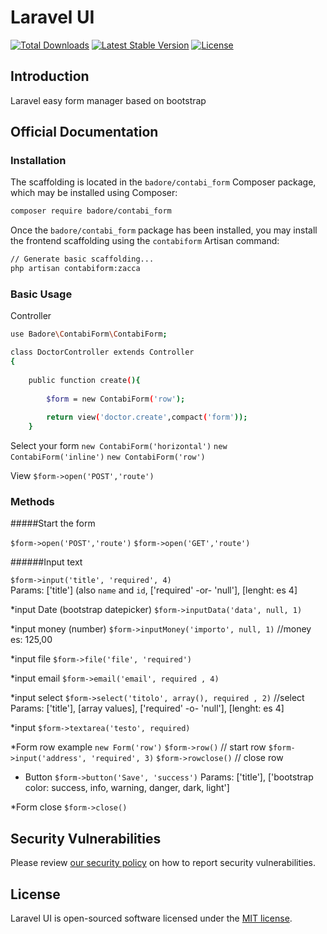 # Laravel UI

<a href="https://packagist.org/packages/badore/contabi_form"><img src="https://img.shields.io/packagist/dt/badore/contabi_form" alt="Total Downloads"></a>
<a href="https://packagist.org/packages/badore/contabi_form"><img src="https://img.shields.io/packagist/v/badore/contabi_form" alt="Latest Stable Version"></a>
<a href="https://packagist.org/packages/badore/contabi_form"><img src="https://img.shields.io/packagist/l/badore/contabi_form" alt="License"></a>

## Introduction
Laravel easy form manager based on bootstrap

## Official Documentation


### Installation

The scaffolding  is located in the `badore/contabi_form` Composer package, which may be installed using Composer:

```bash
composer require badore/contabi_form
```

Once the `badore/contabi_form` package has been installed, you may install the frontend scaffolding using the `contabiform` Artisan command:

```bash
// Generate basic scaffolding...
php artisan contabiform:zacca

```

### Basic Usage
Controller
```bash
use Badore\ContabiForm\ContabiForm;

class DoctorController extends Controller
{
   	
	public function create(){
		
		$form = new ContabiForm('row');
		
		return view('doctor.create',compact('form'));
	}
```

Select your form `new ContabiForm('horizontal')` 
`new ContabiForm('inline')`
`new ContabiForm('row')`

View
`$form->open('POST','route')`

### Methods
#####Start the form

`$form->open('POST','route')`      `$form->open('GET','route')`    

######Input text

`$form->input('title', 'required', 4)`      
Params: ['title'] (also `name` and `id`, ['required' -or- 'null'], [lenght: es 4]

*input Date (bootstrap datepicker)
`$form->inputData('data', null, 1)` 

*input money (number)
`$form->inputMoney('importo', null, 1)` //money es: 125,00

*input file
`$form->file('file', 'required')`

*input email
`$form->email('email', required , 4)` 

*input select
`$form->select('titolo', array(), required , 2)` //select
Params: ['title'], [array values], ['required' -o- 'null'], [lenght: es 4]

*input
`$form->textarea('testo', required)` 

*Form row example
`new Form('row')`
`$form->row()` // start row
     `$form->input('address', 'required', 3)` 
`$form->rowclose()` // close row

* Button
`$form->button('Save', 'success')` 
Params: ['title'], ['bootstrap color: success, info, warning, danger, dark, light']

*Form close
`$form->close()` 


## Security Vulnerabilities

Please review [our security policy](https://github.com/badore/contabi_form/security/policy) on how to report security vulnerabilities.

## License

Laravel UI is open-sourced software licensed under the [MIT license](LICENSE.md).

